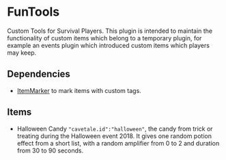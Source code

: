 # FunTools

Custom Tools for Survival Players.  This plugin is intended to maintain the functionality of custom items which belong to a temporary plugin, for example an events plugin which introduced custom items which players may keep.

## Dependencies
- [ItemMarker](https://github.com/StarTux/ItemMarker) to mark items with custom tags.

## Items
- Halloween Candy `"cavetale.id":"halloween"`, the candy from trick or treating during the Halloween event 2018.  It gives one random potion effect from a short list, with a random amplifier from 0 to 2 and duration from 30 to 90 seconds.
